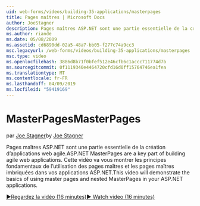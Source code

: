 ```yaml
---
uid: web-forms/videos/building-35-applications/masterpages
title: Pages maîtres | Microsoft Docs
author: JoeStagner
description: Pages maîtres ASP.NET sont une partie essentielle de la création d’applications web agile. Cette vidéo va vous montrer les principes fondamentaux de l’utilisation des pages maîtres et les pages maîtres imbriquées dans...
ms.author: riande
ms.date: 05/08/2009
ms.assetid: cd6890dd-02a5-48a7-bb05-f277c74a9cc3
msc.legacyurl: /web-forms/videos/building-35-applications/masterpages
msc.type: video
ms.openlocfilehash: 3886d8b71f0bfef512e46cfb6c1accc711774d7b
ms.sourcegitcommit: 0f1119340e4464720cfd16d0ff15764746ea1fea
ms.translationtype: MT
ms.contentlocale: fr-FR
ms.lasthandoff: 04/09/2019
ms.locfileid: "59419169"
---
```

# <a name="masterpages"></a><span data-ttu-id="de7b2-104">MasterPages</span><span class="sxs-lookup"><span data-stu-id="de7b2-104">MasterPages</span></span>

<span data-ttu-id="de7b2-105">par [Joe Stagner](https://github.com/JoeStagner)</span><span class="sxs-lookup"><span data-stu-id="de7b2-105">by [Joe Stagner](https://github.com/JoeStagner)</span></span>

<span data-ttu-id="de7b2-106">Pages maîtres ASP.NET sont une partie essentielle de la création d’applications web agile.</span><span class="sxs-lookup"><span data-stu-id="de7b2-106">ASP.NET MasterPages are a key part of building agile web applications.</span></span> <span data-ttu-id="de7b2-107">Cette vidéo va vous montrer les principes fondamentaux de l’utilisation des pages maîtres et les pages maîtres imbriquées dans vos applications ASP.NET.</span><span class="sxs-lookup"><span data-stu-id="de7b2-107">This video will demonstrate the basics of using master pages and nested MasterPages in your ASP.NET applications.</span></span>

[<span data-ttu-id="de7b2-108">&#9654;Regardez la vidéo (16 minutes)</span><span class="sxs-lookup"><span data-stu-id="de7b2-108">&#9654; Watch video (16 minutes)</span></span>](https://channel9.msdn.com/Blogs/ASP-NET-Site-Videos/masterpages)
